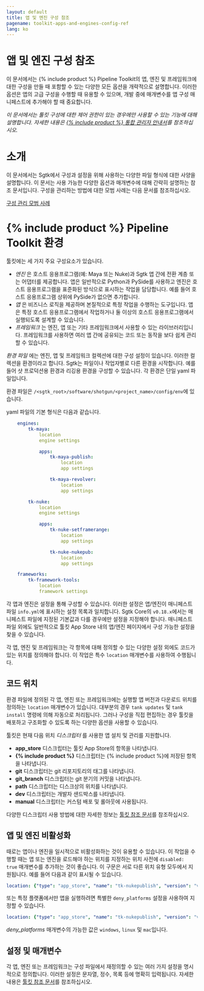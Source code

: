 ```yaml
---
layout: default
title: 앱 및 엔진 구성 참조
pagename: toolkit-apps-and-engines-config-ref
lang: ko
---
```


# 앱 및 엔진 구성 참조

이 문서에서는 {% include product %} Pipeline Toolkit의 앱, 엔진 및 프레임워크에 대한 구성을 만들 때 포함할 수 있는 다양한 모든 옵션을 개략적으로 설명합니다. 이러한 옵션은 앱의 고급 구성을 수행할 때 유용할 수 있으며, 개발 중에 매개변수를 앱 구성 매니페스트에 추가해야 할 때 중요합니다.

_이 문서에서는 툴킷 구성에 대한 제어 권한이 있는 경우에만 사용할 수 있는 기능에 대해 설명합니다. 자세한 내용은 [{% include product %} 통합 관리자 안내서](https://developer.shotgridsoftware.com/ko/8085533c/)를 참조하십시오._

# 소개

이 문서에서는 Sgtk에서 구성과 설정을 위해 사용하는 다양한 파일 형식에 대한 사양을 설명합니다. 이 문서는 사용 가능한 다양한 옵션과 매개변수에 대해 간략히 설명하는 참조 문서입니다. 구성을 관리하는 방법에 대한 모범 사례는 다음 문서를 참조하십시오.

[구성 관리 모범 사례](https://developer.shotgridsoftware.com/ko/60762324/)

# {% include product %} Pipeline Toolkit 환경

툴킷에는 세 가지 주요 구성요소가 있습니다.

- _엔진_ 은 호스트 응용프로그램(예: Maya 또는 Nuke)과 Sgtk 앱 간에 전환 계층 또는 어댑터를 제공합니다. 앱은 일반적으로 Python과 PySide를 사용하고 엔진은 호스트 응용프로그램을 표준화된 방식으로 표시하는 작업을 담당합니다. 예를 들어 호스트 응용프로그램 상위에 PySide가 없으면 추가합니다.
- _앱_ 은 비즈니스 로직을 제공하며 본질적으로 특정 작업을 수행하는 도구입니다. 앱은 특정 호스트 응용프로그램에서 작업하거나 둘 이상의 호스트 응용프로그램에서 실행되도록 설계할 수 있습니다.
- _프레임워크_ 는 엔진, 앱 또는 기타 프레임워크에서 사용할 수 있는 라이브러리입니다. 프레임워크를 사용하면 여러 앱 간에 공유되는 코드 또는 동작을 보다 쉽게 관리할 수 있습니다.

_환경 파일_ 에는 엔진, 앱 및 프레임워크 컬렉션에 대한 구성 설정이 있습니다. 이러한 컬렉션을 환경이라고 합니다. Sgtk는 파일이나 작업자별로 다른 환경을 시작합니다. 예를 들어 샷 프로덕션용 환경과 리깅용 환경을 구성할 수 있습니다. 각 환경은 단일 yaml 파일입니다.

환경 파일은 `/<sgtk_root>/software/shotgun/<project_name>/config/env`에 있습니다.

yaml 파일의 기본 형식은 다음과 같습니다.

```yaml
    engines:
        tk-maya:
            location
            engine settings

            apps:
                tk-maya-publish:
                    location
                    app settings

                tk-maya-revolver:
                    location
                    app settings

        tk-nuke:
            location
            engine settings

            apps:
                tk-nuke-setframerange:
                    location
                    app settings

                tk-nuke-nukepub:
                    location
                    app settings

    frameworks:
        tk-framework-tools:
            location
            framework settings
```

각 앱과 엔진은 설정을 통해 구성할 수 있습니다. 이러한 설정은 앱/엔진이 매니페스트 파일 `info.yml`에 표시하는 설정 목록과 일치합니다. Sgtk Core의 `v0.18.x`에서는 매니페스트 파일에 지정된 기본값과 다를 경우에만 설정을 지정해야 합니다. 매니페스트 파일 외에도 일반적으로 툴킷 App Store 내의 앱/엔진 페이지에서 구성 가능한 설정을 찾을 수 있습니다.

각 앱, 엔진 및 프레임워크는 각 항목에 대해 정의할 수 있는 다양한 설정 외에도 코드가 있는 위치를 정의해야 합니다. 이 작업은 특수 `location` 매개변수를 사용하여 수행됩니다.

## 코드 위치

환경 파일에 정의된 각 앱, 엔진 또는 프레임워크에는 실행할 앱 버전과 다운로드 위치를 정의하는 `location` 매개변수가 있습니다. 대부분의 경우 `tank updates` 및 `tank install` 명령에 의해 자동으로 처리됩니다. 그러나 구성을 직접 편집하는 경우 툴킷을 배포하고 구조화할 수 있도록 하는 다양한 옵션을 사용할 수 있습니다.

툴킷은 현재 다음 위치 _디스크립터_ 를 사용한 앱 설치 및 관리를 지원합니다.

- **app_store** 디스크립터는 툴킷 App Store의 항목을 나타냅니다.
- **{% include product %}** 디스크립터는 {% include product %}에 저장된 항목을 나타냅니다.
- **git** 디스크립터는 git 리포지토리의 태그를 나타냅니다.
- **git_branch** 디스크립터는 git 분기의 커밋을 나타냅니다.
- **path** 디스크립터는 디스크상의 위치를 나타냅니다.
- **dev** 디스크립터는 개발자 샌드박스를 나타냅니다.
- **manual** 디스크립터는 커스텀 배포 및 롤아웃에 사용됩니다.

다양한 디스크립터 사용 방법에 대한 자세한 정보는 [툴킷 참조 문서](https://developer.shotgridsoftware.com/tk-core/descriptor.html#descriptor-types)를 참조하십시오.

## 앱 및 엔진 비활성화

때로는 앱이나 엔진을 일시적으로 비활성화하는 것이 유용할 수 있습니다. 이 작업을 수행할 때는 앱 또는 엔진을 로드해야 하는 위치를 지정하는 위치 사전에 `disabled: true` 매개변수를 추가하는 것이 좋습니다. 이 구문은 서로 다른 위치 유형 모두에서 지원됩니다. 예를 들어 다음과 같이 표시될 수 있습니다.

```yaml
location: {"type": "app_store", "name": "tk-nukepublish", "version": "v0.5.0", "disabled": true}
```

또는 특정 플랫폼에서만 앱을 실행하려면 특별한 `deny_platforms` 설정을 사용하여 지정할 수 있습니다.

```yaml
location: {"type": "app_store", "name": "tk-nukepublish", "version": "v0.5.0", "deny_platforms": [windows, linux]}
```

_deny_platforms_ 매개변수의 가능한 값은 `windows`, `linux` 및 `mac`입니다.

## 설정 및 매개변수

각 앱, 엔진 또는 프레임워크는 구성 파일에서 재정의할 수 있는 여러 가지 설정을 명시적으로 정의합니다. 이러한 설정은 문자열, 정수, 목록 등에 명확히 입력됩니다. 자세한 내용은 [툴킷 참조 문서](https://developer.shotgridsoftware.com/tk-core/platform.html#configuration-and-info-yml-manifest)를 참조하십시오.
